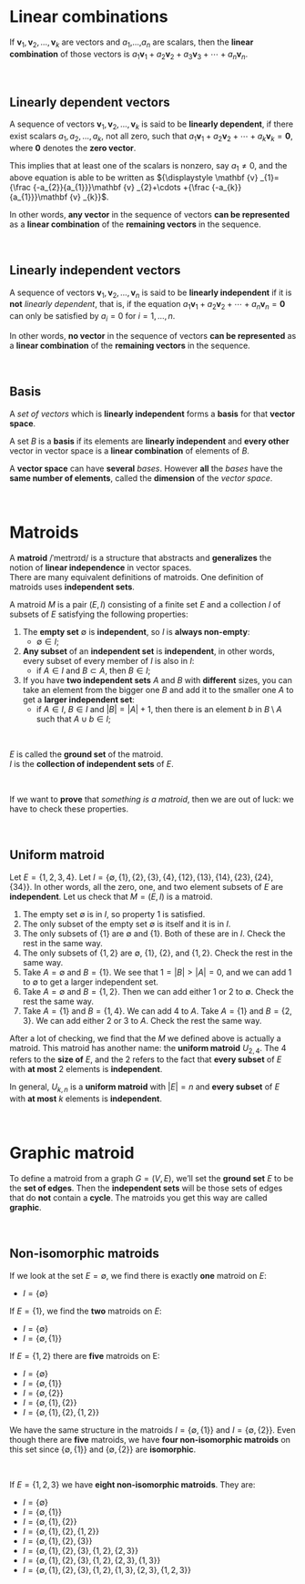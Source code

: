 # Linear combinations
If ${\displaystyle \mathbf {v} _{1},\mathbf {v} _{2},\dots ,\mathbf {v} _{k}}$ are vectors and $a_1$,...,$a_n$ are scalars, then the **linear combination** of those vectors is ${\displaystyle a_{1}\mathbf {v} _{1}+a_{2}\mathbf {v} _{2}+a_{3}\mathbf {v} _{3}+\cdots +a_{n}\mathbf {v} _{n}}$.<br>

<br>

## Linearly dependent vectors
A sequence of vectors ${\displaystyle \mathbf {v} _{1},\mathbf {v} _{2},\dots ,\mathbf {v} _{k}}$ is said to be **linearly dependent**, if there exist scalars ${\displaystyle a_{1},a_{2},\dots ,a_{k}}$, not all zero, such that ${\displaystyle a_{1}\mathbf {v} _{1}+a_{2}\mathbf {v} _{2}+\cdots +a_{k}\mathbf {v} _{k}=\mathbf {0} }$, where ${\displaystyle \mathbf {0}}$ denotes the **zero vector**.<br>

This implies that at least one of the scalars is nonzero, say ${\displaystyle a_{1}\neq 0}$, and the above equation is able to be written as 
${\displaystyle \mathbf {v} _{1}={\frac {-a_{2}}{a_{1}}}\mathbf {v} _{2}+\cdots +{\frac {-a_{k}}{a_{1}}}\mathbf {v} _{k}}$.<br>

In other words, **any vector** in the sequence of vectors **can be represented** as a **linear combination** of the **remaining vectors** in the sequence.<br>

<br>

## Linearly independent vectors
A sequence of vectors ${\displaystyle \mathbf {v} _{1},\mathbf {v} _{2},\dots ,\mathbf {v} _{n}}$ is said to be **linearly independent** if it is **not** *linearly dependent*, that is, if the equation ${\displaystyle a_{1}\mathbf {v} _{1}+a_{2}\mathbf {v} _{2}+\cdots +a_{n}\mathbf {v} _{n}=\mathbf {0}}$
can only be satisfied by ${\displaystyle a_{i}=0}$ for ${\displaystyle i=1,\dots ,n}$.<br>

In other words, **no vector** in the sequence of vectors **can be represented** as a **linear combination** of the **remaining vectors** in the sequence.<br>

<br>

## Basis
A *set of vectors* which is **linearly independent** forms a **basis** for that **vector space**.<br>

A set $B$ is a **basis** if its elements are **linearly independent** and **every other** vector in vector space is a **linear combination** of elements of $B$.<br>

A **vector space** can have **several** *bases*. However **all** the *bases* have the **same number of elements**, called the **dimension** of the *vector space*.<br>

<br>

# Matroids
A **matroid** /ˈmeɪtrɔɪd/ is a structure that abstracts and **generalizes** the notion of **linear independence** in vector spaces.<br>
There are many equivalent definitions of matroids. One definition of matroids uses **independent sets**.

A matroid $M$ is a pair $(E,I)$ consisting of a finite set $E$ and a collection $I$ of subsets of $E$ satisfying the following properties:
1. The **empty set** $∅$ is **independent**, so $I$ is **always non-empty**:
   - $∅ ∈ I$;
2. **Any subset** of an **independent set** is **independent**, in other words, every subset of every member of $I$ is also in $I$:
   - if $A ∈ I$ and $B ⊂ A$, then $B ∈ I$;
3. If you have **two independent sets** $A$ and $B$ with **different** sizes, you can take an element from the bigger one $B$ and add it to the smaller one $A$ to get a **larger independent set**:
   - if $A ∈ I$, $B ∈ I$ and $|B| = |A| + 1$, then there is an element $b$ in $B \setminus A$
such that $A ∪ {b} ∈ I$;

<br>

$E$ is called the **ground set** of the matroid.<br>
$I$ is the **collection of independent sets** of $E$.<br>

<br>

If we want to **prove** that *something is a matroid*, then we are out of luck: we have to check these properties.

<br>

## Uniform matroid
Let $`E = \{1, 2, 3, 4\}`$. Let $`I = \{∅, \{1\}, \{2\}, \{3\}, \{4\}, \{12\}, \{13\}, \{14\}, \{23\}, \{24\}, \{34\}\}`$. In other
words, all the zero, one, and two element subsets of $E$ are **independent**. Let us check that $M = (E, I)$ is a matroid.
1. The empty set $∅$ is in $I$, so property 1 is satisfied.
2. The only subset of the empty set $∅$ is itself and it is in $I$.
3. The only subsets of $`\{1\}`$ are $∅$ and $`\{1\}`$. Both of these are in $I$. Check the rest in the same way.
4. The only subsets of $`\{1, 2\}`$ are $∅$, $`\{1\}`$, $`\{2\}`$, and $`\{1, 2\}`$. Check the rest in the same way.
5. Take $A = ∅$ and $`B = \{1\}`$. We see that $1 = |B| > |A| = 0$, and we can add $1$ to $∅$ to get a larger independent set. 
6. Take $A = ∅$ and $`B = \{1, 2\}`$. Then we can add either $1$ or $2$ to $∅$. Check the rest the same way.
7. Take $`A = \{1\}`$ and $`B = \{1, 4\}`$. We can add $4$ to $A$. Take $`A = \{1\}`$ and $`B = \{2, 3\}`$. We can add either $2$ or $3$ to $A$. Check the rest the same way.

After a lot of checking, we find that the $M$ we defined above is actually a matroid. This matroid has another name: the **uniform matroid** $`U_{2,4}`$. The $4$ refers to the **size of** $E$, and the $2$ refers to the fact that **every subset** of $E$ with **at most** $2$ elements is **independent**.<br>

In general, $`U_{k,n}`$ is a **uniform matroid** with $|E| = n$ and **every subset** of $E$ with **at most** $k$ elements is **independent**.<br>

<br>

# Graphic matroid
To define a matroid from a graph $G = (V,E)$, we’ll set the **ground set** $E$ to be the **set of edges**. Then the **independent sets** will be those sets of edges that do **not** contain a **cycle**. The matroids you get this way are called **graphic**.

<br>

## Non-isomorphic matroids
If we look at the set $E = ∅$, we find there is exactly **one** matroid on $E$:
   - $`I = \{∅\}`$

If $`E = \{1\}`$, we find the **two** matroids on $E$:
   - $`I = \{∅\}`$
   - $`I = \{∅, \{1\}\}`$

If $`E = \{1, 2\}`$ there are **five** matroids on E:
   - $`I = \{∅\}`$
   - $`I = \{∅, \{1\}\}`$
   - $`I = \{∅, \{2\}\}`$
   - $`I = \{∅, \{1\}, \{2\}\}`$
   - $`I = \{∅, \{1\}, \{2\}, \{1, 2\}\}`$

We have the same structure in the matroids $`I = \{∅, \{1\}\}`$ and $`I = \{∅, \{2\}\}`$. Even though there are **five** matroids, we have **four non-isomorphic matroids** on this set since $`\{∅, \{1\}\}`$ and $`\{∅,\{2\}\}`$ are **isomorphic**.

<br>

If $`E = \{1, 2, 3\}`$ we have **eight non-isomorphic matroids**. They are:
- $`I = \{∅\}`$
- $`I = \{∅, \{1\}\}`$
- $`I = \{∅, \{1\}, \{2\}\}`$
- $`I = \{∅, \{1\}, \{2\}, \{1, 2\}\}`$
- $`I = \{∅, \{1\}, \{2\}, \{3\}\}`$
- $`I = \{∅, \{1\}, \{2\}, \{3\}, \{1, 2\}, \{2, 3\}\}`$
- $`I = \{∅, \{1\}, \{2\}, \{3\}, \{1, 2\}, \{2, 3\}, \{1, 3\}\}`$
- $`I = \{∅, \{1\}, \{2\}, \{3\}, \{1, 2\}, \{1, 3\}, \{2, 3\}, \{1, 2, 3\}\}`$

